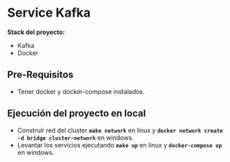 Service Kafka
=====

**Stack del proyecto:**

* Kafka
* Docker

## Pre-Requisitos

* Tener docker y docker-compose instalados.

## Ejecución del proyecto en local

* Construir red del cluster **`make network`** en linux y **`docker network create -d bridge cluster-network`** en windows.
* Levantar los servicios ejecutando **`make up`** en linux y **`docker-compose up`** en windows.
